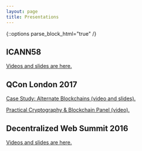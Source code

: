 ```yaml
---
layout: page
title: Presentations
---
```


{::options parse_block_html="true" /}

## ICANN58

[Videos and slides are here.]({{site.baseurl}}2017/04/17/icann-58-summary.html)

## QCon London 2017

[Case Study: Alternate Blockchains (video and slides).]({{site.baseurl}}2017/07/07/qcon-london-case-study-video.html)

[Practical Cryptography & Blockchain Panel (video).]({{site.baseurl}}2017/07/05/qcon-london-panel-video.html)

## Decentralized Web Summit 2016

[Videos and slides are here.]({{site.baseurl}}2016/07/03/decentralized-web-summit.html)
